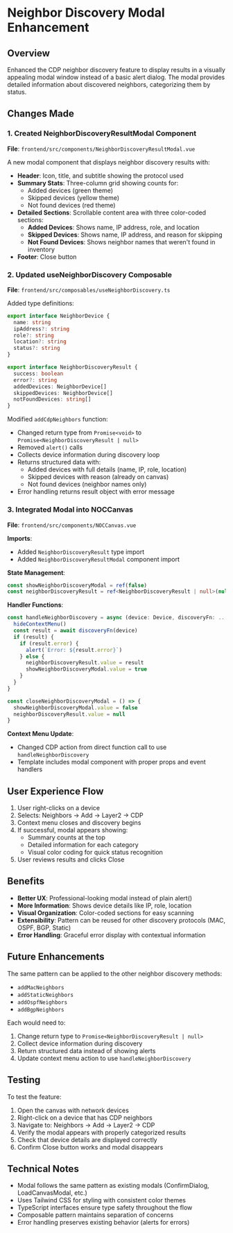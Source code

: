 # Neighbor Discovery Modal Enhancement

## Overview
Enhanced the CDP neighbor discovery feature to display results in a visually appealing modal window instead of a basic alert dialog. The modal provides detailed information about discovered neighbors, categorizing them by status.

## Changes Made

### 1. Created NeighborDiscoveryResultModal Component
**File**: `frontend/src/components/NeighborDiscoveryResultModal.vue`

A new modal component that displays neighbor discovery results with:
- **Header**: Icon, title, and subtitle showing the protocol used
- **Summary Stats**: Three-column grid showing counts for:
  - Added devices (green theme)
  - Skipped devices (yellow theme)
  - Not found devices (red theme)
- **Detailed Sections**: Scrollable content area with three color-coded sections:
  - **Added Devices**: Shows name, IP address, role, and location
  - **Skipped Devices**: Shows name, IP address, and reason for skipping
  - **Not Found Devices**: Shows neighbor names that weren't found in inventory
- **Footer**: Close button

### 2. Updated useNeighborDiscovery Composable
**File**: `frontend/src/composables/useNeighborDiscovery.ts`

Added type definitions:
```typescript
export interface NeighborDevice {
  name: string
  ipAddress?: string
  role?: string
  location?: string
  status?: string
}

export interface NeighborDiscoveryResult {
  success: boolean
  error?: string
  addedDevices: NeighborDevice[]
  skippedDevices: NeighborDevice[]
  notFoundDevices: string[]
}
```

Modified `addCdpNeighbors` function:
- Changed return type from `Promise<void>` to `Promise<NeighborDiscoveryResult | null>`
- Removed `alert()` calls
- Collects device information during discovery loop
- Returns structured data with:
  - Added devices with full details (name, IP, role, location)
  - Skipped devices with reason (already on canvas)
  - Not found devices (neighbor names only)
- Error handling returns result object with error message

### 3. Integrated Modal into NOCCanvas
**File**: `frontend/src/components/NOCCanvas.vue`

**Imports**:
- Added `NeighborDiscoveryResult` type import
- Added `NeighborDiscoveryResultModal` component import

**State Management**:
```typescript
const showNeighborDiscoveryModal = ref(false)
const neighborDiscoveryResult = ref<NeighborDiscoveryResult | null>(null)
```

**Handler Functions**:
```typescript
const handleNeighborDiscovery = async (device: Device, discoveryFn: ...) => {
  hideContextMenu()
  const result = await discoveryFn(device)
  if (result) {
    if (result.error) {
      alert(`Error: ${result.error}`)
    } else {
      neighborDiscoveryResult.value = result
      showNeighborDiscoveryModal.value = true
    }
  }
}

const closeNeighborDiscoveryModal = () => {
  showNeighborDiscoveryModal.value = false
  neighborDiscoveryResult.value = null
}
```

**Context Menu Update**:
- Changed CDP action from direct function call to use `handleNeighborDiscovery`
- Template includes modal component with proper props and event handlers

## User Experience Flow

1. User right-clicks on a device
2. Selects: Neighbors → Add → Layer2 → CDP
3. Context menu closes and discovery begins
4. If successful, modal appears showing:
   - Summary counts at the top
   - Detailed information for each category
   - Visual color coding for quick status recognition
5. User reviews results and clicks Close

## Benefits

- **Better UX**: Professional-looking modal instead of plain alert()
- **More Information**: Shows device details like IP, role, location
- **Visual Organization**: Color-coded sections for easy scanning
- **Extensibility**: Pattern can be reused for other discovery protocols (MAC, OSPF, BGP, Static)
- **Error Handling**: Graceful error display with contextual information

## Future Enhancements

The same pattern can be applied to the other neighbor discovery methods:
- `addMacNeighbors`
- `addStaticNeighbors`
- `addOspfNeighbors`
- `addBgpNeighbors`

Each would need to:
1. Change return type to `Promise<NeighborDiscoveryResult | null>`
2. Collect device information during discovery
3. Return structured data instead of showing alerts
4. Update context menu action to use `handleNeighborDiscovery`

## Testing

To test the feature:
1. Open the canvas with network devices
2. Right-click on a device that has CDP neighbors
3. Navigate to: Neighbors → Add → Layer2 → CDP
4. Verify the modal appears with properly categorized results
5. Check that device details are displayed correctly
6. Confirm Close button works and modal disappears

## Technical Notes

- Modal follows the same pattern as existing modals (ConfirmDialog, LoadCanvasModal, etc.)
- Uses Tailwind CSS for styling with consistent color themes
- TypeScript interfaces ensure type safety throughout the flow
- Composable pattern maintains separation of concerns
- Error handling preserves existing behavior (alerts for errors)
